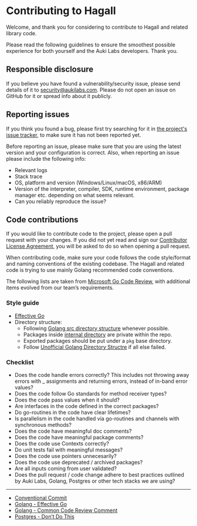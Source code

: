 # Contributing to Hagall

Welcome, and thank you for considering to contribute to Hagall and related
library code.

Please read the following guidelines to ensure the smoothest possible
experience for both yourself and the Auki Labs developers. Thank you.

## Responsible disclosure

If you believe you have found a vulnerability/security issue, please send
details of it to security@aukilabs.com. Please do not open an issue on GitHub
for it or spread info about it publicly.

## Reporting issues

If you think you found a bug, please first try searching for it in
[the project's issue tracker](https://github.com/aukilabs/hagall/issues),
to make sure it has not been reported yet.

Before reporting an issue, please make sure that you are using the latest
version and your configuration is correct. Also, when reporting an issue please
include the following info:

* Relevant logs
* Stack trace
* OS, platform and version (Windows/Linux/macOS, x86/ARM)
* Version of the interpreter, compiler, SDK, runtime environment, package
  manager etc. depending on what seems relevant.
* Can you reliably reproduce the issue?

## Code contributions

If you would like to contribute code to the project, please open a pull request
with your changes. If you did not yet read and sign our
[Contributor License Agreement](link), you will be asked to do so when opening
a pull request.

When contributing code, make sure your code follows the code style/format and
naming conventions of the existing codebase. The Hagall and related code is
trying to use mainly Golang recommended code conventions.

The following lists are taken from
[Microsoft Go Code Review](https://microsoft.github.io/code-with-engineering-playbook/code-reviews/recipes/go/),
with additional items evolved from our team’s requirements.

### Style guide

* [Effective Go](https://golang.org/doc/effective_go.html)
* Directory structure:
  - Following [Golang src directory structure](https://github.com/golang/go/tree/master/src) whenever possible.
  - Packages inside [internal directory](https://go.dev/doc/go1.4#internalpackages) are private within the repo.
  - Exported packages should be put under a `pkg` base directory.
  - Follow [Unofficial Golang Directory Structre](https://github.com/golang-standards/project-layout) if all else failed.


### Checklist

- Does the code handle errors correctly? This includes not throwing away errors with _ assignments and returning errors, instead of in-band error values?
- Does the code follow Go standards for method receiver types?
- Does the code pass values when it should?
- Are interfaces in the code defined in the correct packages?
- Do go-routines in the code have clear lifetimes?
- Is parallelism in the code handled via go-routines and channels with synchronous methods?
- Does the code have meaningful doc comments?
- Does the code have meaningful package comments?
- Does the code use Contexts correctly?
- Do unit tests fail with meaningful messages?
- Does the code use pointers unnecesarily?
- Does the code use deprecated / archived packages?
- Are all inputs coming from user validated?
- Does the pull request / code change adhere to best practices outlined by Auki Labs, Golang, Postgres or other tech stacks we are using?

---

- [Conventional Commit](https://www.conventionalcommits.org/en/v1.0.0/)
- [Golang - Effective Go](https://golang.org/doc/effective_go.html)
- [Golang - Common Code Review Comment](https://github.com/golang/go/wiki/CodeReviewComments)
- [Postgres - Don’t Do This](https://wiki.postgresql.org/wiki/Don%27t_Do_This)
